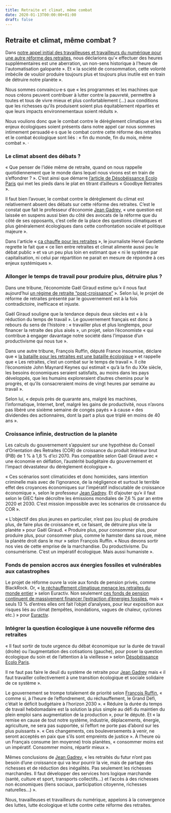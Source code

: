 ```yaml
---
title: Retraite et climat, même combat
date: 2020-01-13T00:00:00+01:00  
draft: false
---
```

## Retraite et climat, même combat ?

Dans [notre appel initial des travailleuses et travailleurs du numérique pour une autre réforme des retraites](/), nous
déclarions qu'« effectuer des heures supplémentaires est une aberration, un non-sens historique à l'heure de
l'automatisation galopante ». Et « la société de consommation, cette volonté imbécile de vouloir produire toujours plus et
toujours plus inutile est en train de détruire notre planète ».

Nous sommes convaincu·e·s que « les programmes et les machines que nous créons peuvent contribuer à lutter contre la pauvreté,
permettre à toutes et tous de vivre mieux et plus confortablement (...) aux conditions que les richesses qu'ils produisent
soient plus équitablement réparties et que leurs impacts environnementaux soient réduits ».

Nous voulions donc que le combat contre le dérèglement climatique et les enjeux écologiques soient présents dans notre appel
car nous sommes intimement persuadé·e·s que le combat contre cette réforme des retraites et le combat écologique sont liés :
« fin du monde, fin du mois, même combat ».
·
### Le climat absent des débats ?

« Que penser de l’idée même de retraite, quand on nous rappelle quotidiennement que le monde dans lequel nous vivons est en 
train de s’effondrer ? ». C’est ainsi que démarre [l’article de Désobéissance Ecolo Paris](https://lundi.am/Goodbye-Retraites)
qui met les pieds dans le plat en titrant d’ailleurs « Goodbye Retraites ».

Il faut bien l’avouer, le combat contre le dérèglement du climat est relativement absent des débats sur cette réforme des
retraites.
C’est le constat que fait le professeur d’économie [Jean Gadrey](https://blogs.alternatives-economiques.fr/gadrey/2019/12/12/grand-cor-malade-toute-prospective-des-retraites-presupposant-la-croissance-revient-a-pourrir-la-vie-des-futurs-retraites),
« une question est laissée en suspens aussi bien du côté des avocats de la réforme que du côté de ses opposants, c’est celle
de la place des questions climatiques et plus généralement écologiques dans cette confrontation sociale et politique majeure ».

Dans l'article « [ça chauffe pour les retraites](https://www.franceculture.fr/emissions/la-transition/une-retraite-oui-mais-sur-quelle-planete) », le journaliste Hervé Gardette regrette le fait que « ce lien entre retraites et climat alimente aussi peu le débat public » et va un peu plus loin en estimant que « ni le système par capitalisation, ni celui par répartition ne parait en mesure de répondre à ces enjeux systémiques ».

### Allonger le temps de travail pour produire plus, détruire plus ?

Dans une tribune, l’économiste Gaël Giraud estime qu’« il nous faut aujourd’hui
[un régime de retraite “post-croissance”](https://www.lemonde.fr/idees/article/2019/12/26/il-nous-faut-aujourd-hui-un-regime-de-retraite-post-croissance_6024118_3232.html) ».
Selon lui, le projet de réforme de retraites présenté par le gouvernement est à la fois contradictoire, inefficace et
injuste.

Gaël Giraud souligne que la tendance depuis deux siècles est « à la réduction du temps de travail ».
Le gouvernement français est donc à rebours du sens de l’histoire :
« travailler plus et plus longtemps, pour financer la retraite des plus aisés »,
un projet, selon l’économiste « qui contribue à engager davantage notre société dans l’impasse d’un productivisme qui nous
tue ».

Dans une autre tribune, François Ruffin, député France insoumise, déclare que « [la bataille pour les retraites est une bataille
écologique](https://reporterre.net/La-bataille-pour-les-retraites-est-une-bataille-ecologique) » et rappelle que « Les
retraites, c’est un combat sur le temps de travail ».
Il cite l’économiste John Maynard Keynes qui estimait « qu’à la fin du XXe siècle, les besoins économiques seraient satisfaits,
au moins dans les pays développés, que les humains exploreraient d’autres chemins pour le progrès, et qu’ils consacreraient
moins de vingt heures par semaine au travail ».

Selon lui, « depuis près de quarante ans, malgré les machines, l’informatique, Internet, bref, malgré les gains de
productivité, nous n’avons pas libéré une sixième semaine de congés payés » à cause « des dividendes des actionnaires,
dont la part a plus que triplé en moins de 40 ans ».

### Croissance infinie, destruction de la planète

Les calculs du gouvernement s’appuient sur une hypothèse du Conseil d’Orientation des Retraites (COR) de croissance du produit
intérieur brut (PIB) de 1 % à 1,8 % d’ici 2070. Pas compatible selon Gaël Giraud avec « une économie en déflation, l’austérité
budgétaire du gouvernement et l’impact dévastateur du dérèglement écologique ».

« Ces scénarios sont climaticides et donc homicides, sans intention criminelle mais avec de l’ignorance, de la négligence et
surtout le terrible effet des croyances économiques sur l’impératif indiscutable de croissance économique », selon le
professeur [Jean Gadrey](https://blogs.alternatives-economiques.fr/gadrey/2019/12/12/grand-cor-malade-toute-prospective-des-retraites-presupposant-la-croissance-revient-a-pourrir-la-vie-des-futurs-retraites).
Et d’ajouter qu’« il faut selon le GIEC faire décroître les émissions mondiales de 7,6 % par an entre 2020 et 2030. C’est
mission impossible avec les scénarios de croissance du COR ».

« L’objectif des plus jeunes en particulier, n’est pas (ou plus) de produire plus, de faire plus de croissance et, ce faisant,
de détruire plus vite la planète » pour Gaël Giraud. « Produire plus, pour consommer plus, pour produire plus,
pour consommer plus, comme le hamster dans sa roue, mène la planète droit dans le mur » selon François Ruffin.
« Nous devons sortir nos vies de cette emprise de la marchandise. Du productivisme. Du consumérisme.
C’est un impératif écologique. Mais aussi humaniste ».

### Fonds de pension accros aux énergies fossiles et vulnérables aux catastrophes

Le projet de réforme ouvre la voie aux fonds de pension privés, comme BlackRock.
Or, « [le réchauffement climatique menace les retraites du monde entier](https://www.euractiv.fr/section/developpement-durable/news/worlds-pension-funds-largely-blind-to-climate-risks-study-reveals/) »
selon Euractiv.
Non seulement [ces fonds de pension continuent de massivement financer l’extraction  d’énergies fossiles](https://www.lesechos.fr/finance-marches/gestion-actifs/blackrock-critique-pour-son-inaction-sur-le-climat-1133912),
mais « seuls 13 % d’entres elles ont fait l’objet d’analyses, pour leur exposition aux risques liés au climat (tempêtes,
inondations, vagues de chaleur, cyclones etc.) » pour [Euractiv](https://www.euractiv.fr/section/developpement-durable/news/worlds-pension-funds-largely-blind-to-climate-risks-study-reveals/).

### Intégrer la question écologique à une nouvelle réforme des retraites

« Il faut sortir de toute urgence du débat économique sur la durée de travail (droite) ou l’augmentation des cotisations
(gauche), pour poser la question écologique du soin et de l’attention à la vieillesse » selon
[Désobéissance Ecolo Paris](https://lundi.am/Goodbye-Retraites).

Il ne faut pas faire le deuil du système de retraite pour [Jean Gadrey](https://blogs.alternatives-economiques.fr/gadrey/2019/12/12/grand-cor-malade-toute-prospective-des-retraites-presupposant-la-croissance-revient-a-pourrir-la-vie-des-futurs-retraites)
mais « il faut travailler collectivement à une transition écologique et sociale solidaire de ce système ».

Le gouvernement se trompe totalement de priorité selon [François Ruffin](https://reporterre.net/La-bataille-pour-les-retraites-est-une-bataille-ecologique),
« comme si, à l’heure de l’effondrement, du réchauffement, le Grand Défi, c’était le déficit budgétaire à l’horizon 2030 ».
« Réduire la durée du temps de travail hebdomadaire est la solution la plus simple au défi du maintien du plein emploi sans
augmentation de la production », pour le député. Et « la remise en cause de tout notre système, industrie, déplacements,
énergie, agriculture, ne sera pas supportée, si l’effort ne porte pas d’abord sur les plus puissants ». « Ces changements, ces
bouleversements à venir, ne seront acceptés en paix que s’ils sont empreints de justice ». À l’heure où un Français consume
(en moyenne) trois planètes, « consommer moins est un impératif. Consommer moins, répartir mieux ».

Mêmes conclusions de [Jean Gadrey](https://blogs.alternatives-economiques.fr/gadrey/2019/12/12/grand-cor-malade-toute-prospective-des-retraites-presupposant-la-croissance-revient-a-pourrir-la-vie-des-futurs-retraites),
« les retraités du futur n’ont pas besoin d’une croissance qui va leur pourrir la vie, mais de partage des richesses et de
réduction des inégalités. Pas seulement les richesses marchandes. Il faut développer des services hors logique marchande
(santé, culture et sport, transports collectifs…) et l’accès à des richesses non économiques (liens sociaux, participation
citoyenne, richesses naturelles…) ».

Nous, travailleuses et travailleurs du numérique, appelons à la convergence des luttes, lutte écologique et lutte contre
cette réforme des retraites.
